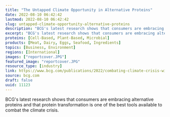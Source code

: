 ```yaml
---
title: "The Untapped Climate Opportunity in Alternative Proteins"
date: 2022-08-10 06:42:42
lastmod: 2022-08-10 06:42:42
slug: untapped-climate-opportunity-alternative-proteins
description: "BCG's latest research shows that consumers are embracing alternative proteins and that protein transformation is one of the best tools available to combat the climate crisis."
excerpt: "BCG's latest research shows that consumers are embracing alternative proteins and that protein transformation is one of the best tools available to combat the climate crisis."
proteins: [Cell-Based, Plant-Based, Microbial]
products: [Meat, Dairy, Eggs, Seafood, Ingredients]
topics: [Business, Environment]
regions: [International]
images: ["reportcover.JPG"]
featured_image: "reportcover.JPG"
resource_type: [industry]
link: https://www.bcg.com/publications/2022/combating-climate-crisis-with-alternative-protein
source: bcg.com
draft: false
uuid: 11123
---
```

BCG\'s latest research shows that consumers are embracing alternative
proteins and that protein transformation is one of the best tools
available to combat the climate crisis.

